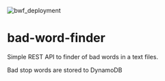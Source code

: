 ![bwf_deployment](https://user-images.githubusercontent.com/10511929/131318357-52f21f57-f7bc-4298-a213-461b638270f4.png)
# bad-word-finder
Simple REST API to finder of bad words in a text files. 

Bad stop words are stored to DynamoDB
